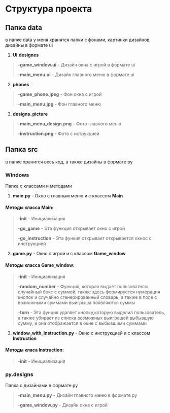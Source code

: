 # Структура проекта

## Папка data
в папке data у меня хранятся папки
с фонами, картинки дизайнов, дизайны в формате ui
1.  **Ui.designes**
>-**game_window.ui** - Дизайн окна с игрой в формате ui
>
>-**main_menu.ui** - Дизайн главного меню в формате ui
2.  **phones**
>-**game_phone.jpeg** - Фон окна с игрой
>
>-**main_menu.jpg** - Фон главного меню
3.  **designs_picture**
>-**main_menu_design.png** - Фото главного меню
>
>-**instruction.png** - Фото с иструкцией
## Папка src
в папке хранится весь код, а также дизайны в формате py
### Windows 
Папка с классами и методами
1.  **main.py** - Окно с главным меню и с классом **Main**
####   Методы класса Main:
>-**__init__** - Инициализация
>
>-**go_game** - Эта функция открывает окно с игрой
>
>-**go_instruction** - Эта функия открывает открывается окнос с инструкцией
2.  **game.py** - Окно с игрой и с классом **Game_window**
####   Методы класса Game_window:
>-**__init__** - Инициализация
>
>-**random_number** - Функция, которая выдаёт пользователю случайный бокс с суммой, также здесь формируется нумерация кнопок и случайно сгенерированный словарь, а  также в поле с возиожными суммами выйгрыша появляются суммы
>
>-**turn** - Эта фунция удаляет кнопку,которую выделил пользователь, а также убирает из списка возможных выиграшей выбывшую сумму, и она отображается в окне с выбывшими суммами
3.  **window_with_instruction.py** - Окно с инструкцией и с классом **Instruction**
####  Методы класа Instruction:
>-**__init__** - Инициализация
### py.designs
Папка с дизайнами в формате py
>-**main_menu.py** - Дизайн главного меню в формате py
>
>-**game_window.py** - Дизайн окна с игрой

